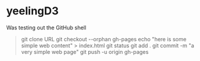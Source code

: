 # yeelingD3
Was testing out the GitHub shell

> git clone URL
> git checkout --orphan gh-pages
> echo "here is some simple web content" > index.html
> git status 
> git add .
> git commit -m "a very simple web page"
> git push -u origin gh-pages
